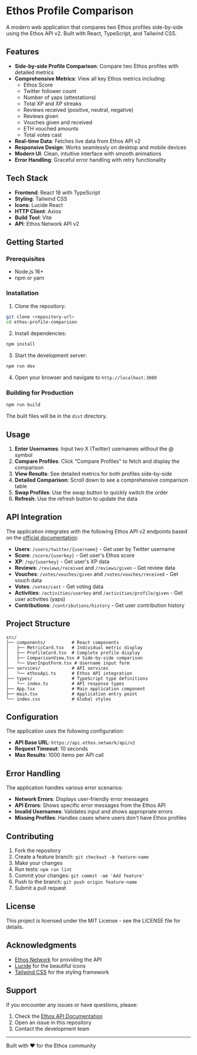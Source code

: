 # Ethos Profile Comparison

A modern web application that compares two Ethos profiles side-by-side using the Ethos API v2. Built with React, TypeScript, and Tailwind CSS.

## Features

- **Side-by-side Profile Comparison**: Compare two Ethos profiles with detailed metrics
- **Comprehensive Metrics**: View all key Ethos metrics including:
  - Ethos Score
  - Twitter follower count
  - Number of yaps (attestations)
  - Total XP and XP streaks
  - Reviews received (positive, neutral, negative)
  - Reviews given
  - Vouches given and received
  - ETH vouched amounts
  - Total votes cast
- **Real-time Data**: Fetches live data from Ethos API v2
- **Responsive Design**: Works seamlessly on desktop and mobile devices
- **Modern UI**: Clean, intuitive interface with smooth animations
- **Error Handling**: Graceful error handling with retry functionality

## Tech Stack

- **Frontend**: React 18 with TypeScript
- **Styling**: Tailwind CSS
- **Icons**: Lucide React
- **HTTP Client**: Axios
- **Build Tool**: Vite
- **API**: Ethos Network API v2

## Getting Started

### Prerequisites

- Node.js 16+ 
- npm or yarn

### Installation

1. Clone the repository:
```bash
git clone <repository-url>
cd ethos-profile-comparison
```

2. Install dependencies:
```bash
npm install
```

3. Start the development server:
```bash
npm run dev
```

4. Open your browser and navigate to `http://localhost:3000`

### Building for Production

```bash
npm run build
```

The built files will be in the `dist` directory.

## Usage

1. **Enter Usernames**: Input two X (Twitter) usernames without the @ symbol
2. **Compare Profiles**: Click "Compare Profiles" to fetch and display the comparison
3. **View Results**: See detailed metrics for both profiles side-by-side
4. **Detailed Comparison**: Scroll down to see a comprehensive comparison table
5. **Swap Profiles**: Use the swap button to quickly switch the order
6. **Refresh**: Use the refresh button to update the data

## API Integration

The application integrates with the following Ethos API v2 endpoints based on the [official documentation](https://developers.ethos.network/api-documentation/api-v2/):

- **Users**: `/users/twitter/{username}` - Get user by Twitter username
- **Score**: `/score/{userkey}` - Get user's Ethos score
- **XP**: `/xp/{userkey}` - Get user's XP data
- **Reviews**: `/reviews/received` and `/reviews/given` - Get review data
- **Vouches**: `/votes/vouches/given` and `/votes/vouches/received` - Get vouch data
- **Votes**: `/votes/cast` - Get voting data
- **Activities**: `/activities/userkey` and `/activities/profile/given` - Get user activities (yaps)
- **Contributions**: `/contributions/history` - Get user contribution history

## Project Structure

```
src/
├── components/          # React components
│   ├── MetricCard.tsx   # Individual metric display
│   ├── ProfileCard.tsx  # Complete profile display
│   ├── ComparisonView.tsx # Side-by-side comparison
│   └── UserInputForm.tsx # Username input form
├── services/            # API services
│   └── ethosApi.ts      # Ethos API integration
├── types/               # TypeScript type definitions
│   └── index.ts         # API response types
├── App.tsx              # Main application component
├── main.tsx             # Application entry point
└── index.css            # Global styles
```

## Configuration

The application uses the following configuration:

- **API Base URL**: `https://api.ethos.network/api/v2`
- **Request Timeout**: 10 seconds
- **Max Results**: 1000 items per API call

## Error Handling

The application handles various error scenarios:

- **Network Errors**: Displays user-friendly error messages
- **API Errors**: Shows specific error messages from the Ethos API
- **Invalid Usernames**: Validates input and shows appropriate errors
- **Missing Profiles**: Handles cases where users don't have Ethos profiles

## Contributing

1. Fork the repository
2. Create a feature branch: `git checkout -b feature-name`
3. Make your changes
4. Run tests: `npm run lint`
5. Commit your changes: `git commit -am 'Add feature'`
6. Push to the branch: `git push origin feature-name`
7. Submit a pull request

## License

This project is licensed under the MIT License - see the LICENSE file for details.

## Acknowledgments

- [Ethos Network](https://ethos.network/) for providing the API
- [Lucide](https://lucide.dev/) for the beautiful icons
- [Tailwind CSS](https://tailwindcss.com/) for the styling framework

## Support

If you encounter any issues or have questions, please:

1. Check the [Ethos API Documentation](https://developers.ethos.network/)
2. Open an issue in this repository
3. Contact the development team

---

Built with ❤️ for the Ethos community 